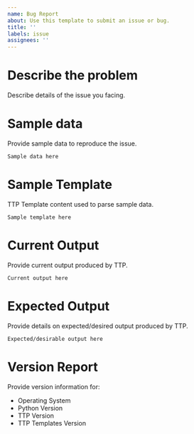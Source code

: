 ```yaml
---
name: Bug Report
about: Use this template to submit an issue or bug.
title: ''
labels: issue
assignees: ''
---
```


# Describe the problem

Describe details of the issue you facing.

# Sample data

Provide sample data to reproduce the issue.

```
Sample data here
```

# Sample Template

TTP Template content used to parse sample data.

```
Sample template here
```

# Current Output

Provide current output produced by TTP.

```
Current output here
```

# Expected Output

Provide details on expected/desired output produced by TTP.

```
Expected/desirable output here
```

# Version Report

Provide version information for:

* Operating System
* Python Version
* TTP Version
* TTP Templates Version
